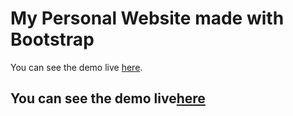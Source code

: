 # My Personal Website made with Bootstrap

You can see the demo live [here](https://tubular-taffy-e8e9d6.netlify.app/).

<h2> You can see the demo live<a href="https://tubular-taffy-e8e9d6.netlify.app/" target="_blank">here</a></h2>

